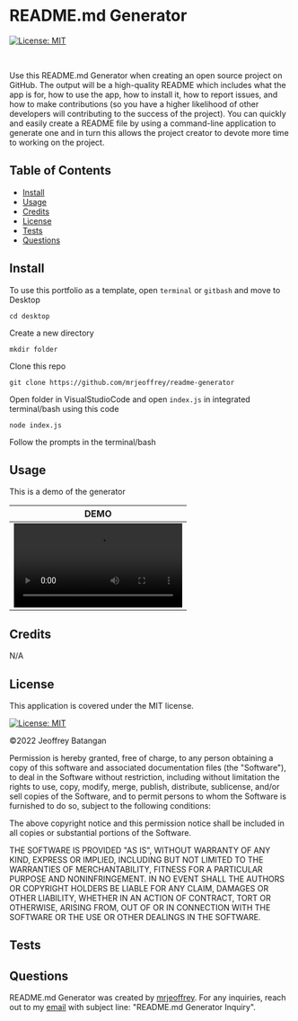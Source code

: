 # README.md Generator

[![License: MIT](https://img.shields.io/badge/License-MIT-yellow.svg)](https://opensource.org/licenses/MIT)
	
<br>

Use this README.md Generator when creating an open source project on GitHub. The output will be a high-quality README which includes what the app is for, how to use the app, how to install it, how to report issues, and how to make contributions (so you have a higher likelihood of other developers will contributing to the success of the project). You can quickly and easily create a README file by using a command-line application to generate one and in turn this allows the project creator to devote more time to working on the project.
<br>

## Table of Contents
- <a href="#install">Install</a>
- <a href="#usage">Usage</a>
- <a href="#credits">Credits</a>
- <a href="#license">License</a>
- <a href="#test">Tests</a>
- <a href="#questions">Questions</a>

## <span id="install">Install</span>

To use this portfolio as a template, open `terminal` or `gitbash` and move to Desktop
 
    cd desktop

Create a new directory

    mkdir folder

Clone this repo

    git clone https://github.com/mrjeoffrey/readme-generator

Open folder in VisualStudioCode and open `index.js` in integrated terminal/bash using this code

	node index.js

Follow the prompts in the terminal/bash

## <span id="usage">Usage</span>
    
This is a demo of the generator

| DEMO | 
| ------- | 
| ![README.md Generator](./assets/video/demo.mov) |

## <span id="credits">Credits</span>
N/A

## <span id="license">License</span>

This application is covered under the MIT license.

[![License: MIT](https://img.shields.io/badge/License-MIT-yellow.svg)](https://opensource.org/licenses/MIT)
	

©2022 Jeoffrey Batangan

Permission is hereby granted, free of charge, to any person obtaining a copy of this software and associated documentation files (the "Software"), to deal in the Software without restriction, including without limitation the rights to use, copy, modify, merge, publish, distribute, sublicense, and/or sell copies of the Software, and to permit persons to whom the Software is furnished to do so, subject to the following conditions:

The above copyright notice and this permission notice shall be included in all copies or substantial portions of the Software.

THE SOFTWARE IS PROVIDED "AS IS", WITHOUT WARRANTY OF ANY KIND, EXPRESS OR IMPLIED, INCLUDING BUT NOT LIMITED TO THE WARRANTIES OF MERCHANTABILITY, FITNESS FOR A PARTICULAR PURPOSE AND NONINFRINGEMENT. IN NO EVENT SHALL THE AUTHORS OR COPYRIGHT HOLDERS BE LIABLE FOR ANY CLAIM, DAMAGES OR OTHER LIABILITY, WHETHER IN AN ACTION OF CONTRACT, TORT OR OTHERWISE, ARISING FROM, OUT OF OR IN CONNECTION WITH THE SOFTWARE OR THE USE OR OTHER DEALINGS IN THE SOFTWARE.



## <span id="test">Tests</span>

## <span id="questions">Questions</span>

README.md Generator was created by [mrjeoffrey](https://github.com/mrjeoffrey). For any inquiries, reach out to my [email](mailto://b.jeoffrey@gmail.com) with subject line: "README.md Generator Inquiry".

